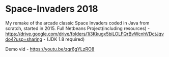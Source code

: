 # Space-Invaders 2018

My remake of the arcade classic Space Invaders coded in Java from scratch, started in 2015.
Full Netbeans Project(including resources) - https://drive.google.com/drive/folders/1i3Kkugx5biLOLFQrBvWcnhVDctJqvdo4?usp=sharing - (JDK 1.8 required)

Demo vid - https://youtu.be/zqr6gYLzRO8

